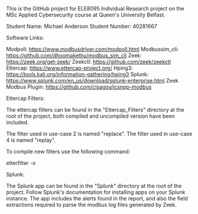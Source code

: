 This is the GitHub project for ELE8095 Individual Research project on the MSc Applied Cybersecurity course at Queen's University Belfast.

Student Name: Michael Anderson
Student Number: 40281667

Software Links:

Modpoll: https://www.modbusdriver.com/modpoll.html
Modbussim_cli: https://github.com/dhoomakethu/modbus_sim_cli
Zeek: https://zeek.org/get-zeek/
Zeekctl: https://github.com/zeek/zeekctl
Ettercap: https://www.ettercap-project.org/
Hping3: https://tools.kali.org/information-gathering/hping3
Splunk: https://www.splunk.com/en_us/download/splunk-enterprise.html
Zeek Modbus Plugin: https://github.com/cisagov/icsnpp-modbus

Ettercap Filters:

The ettercap filters can be found in the "Ettercap_Filters" directory at the root of the project, both compiled and uncompiled version have been included.

The filter used in use-case 2 is named "replace".
The filter used in use-case 4 is named "replay".

To compile new filters use the following command:

etterfilter <path to uncompiled filter> -o <path to output>

Splunk:

The Splunk app can be found in the "Splunk" directory at the root of the project.
Follow Splunk's documentation for installing apps on your Splunk instance.
The app includes the alerts found in the report, and also the field extractions required to parse the modbus log files generated by Zeek.
